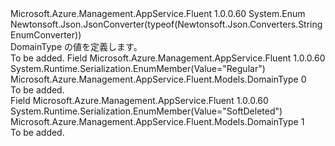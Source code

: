 <Type Name="DomainType" FullName="Microsoft.Azure.Management.AppService.Fluent.Models.DomainType">
  <TypeSignature Language="C#" Value="public enum DomainType" />
  <TypeSignature Language="ILAsm" Value=".class public auto ansi sealed DomainType extends System.Enum" />
  <TypeSignature Language="DocId" Value="T:Microsoft.Azure.Management.AppService.Fluent.Models.DomainType" />
  <TypeSignature Language="VB.NET" Value="Public Enum DomainType" />
  <TypeSignature Language="F#" Value="type DomainType = " />
  <AssemblyInfo>
    <AssemblyName>Microsoft.Azure.Management.AppService.Fluent</AssemblyName>
    <AssemblyVersion>1.0.0.60</AssemblyVersion>
  </AssemblyInfo>
  <Base>
    <BaseTypeName>System.Enum</BaseTypeName>
  </Base>
  <Attributes>
    <Attribute>
      <AttributeName>Newtonsoft.Json.JsonConverter(typeof(Newtonsoft.Json.Converters.StringEnumConverter))</AttributeName>
    </Attribute>
  </Attributes>
  <Docs>
    <summary>
            DomainType の値を定義します。
            </summary>
    <remarks>To be added.</remarks>
  </Docs>
  <Members>
    <Member MemberName="Regular">
      <MemberSignature Language="C#" Value="Regular" />
      <MemberSignature Language="ILAsm" Value=".field public static literal valuetype Microsoft.Azure.Management.AppService.Fluent.Models.DomainType Regular = int32(0)" />
      <MemberSignature Language="DocId" Value="F:Microsoft.Azure.Management.AppService.Fluent.Models.DomainType.Regular" />
      <MemberSignature Language="VB.NET" Value="Regular" />
      <MemberSignature Language="F#" Value="Regular = 0" Usage="Microsoft.Azure.Management.AppService.Fluent.Models.DomainType.Regular" />
      <MemberType>Field</MemberType>
      <AssemblyInfo>
        <AssemblyName>Microsoft.Azure.Management.AppService.Fluent</AssemblyName>
        <AssemblyVersion>1.0.0.60</AssemblyVersion>
      </AssemblyInfo>
      <Attributes>
        <Attribute>
          <AttributeName>System.Runtime.Serialization.EnumMember(Value="Regular")</AttributeName>
        </Attribute>
      </Attributes>
      <ReturnValue>
        <ReturnType>Microsoft.Azure.Management.AppService.Fluent.Models.DomainType</ReturnType>
      </ReturnValue>
      <MemberValue>0</MemberValue>
      <Docs>
        <summary>To be added.</summary>
      </Docs>
    </Member>
    <Member MemberName="SoftDeleted">
      <MemberSignature Language="C#" Value="SoftDeleted" />
      <MemberSignature Language="ILAsm" Value=".field public static literal valuetype Microsoft.Azure.Management.AppService.Fluent.Models.DomainType SoftDeleted = int32(1)" />
      <MemberSignature Language="DocId" Value="F:Microsoft.Azure.Management.AppService.Fluent.Models.DomainType.SoftDeleted" />
      <MemberSignature Language="VB.NET" Value="SoftDeleted" />
      <MemberSignature Language="F#" Value="SoftDeleted = 1" Usage="Microsoft.Azure.Management.AppService.Fluent.Models.DomainType.SoftDeleted" />
      <MemberType>Field</MemberType>
      <AssemblyInfo>
        <AssemblyName>Microsoft.Azure.Management.AppService.Fluent</AssemblyName>
        <AssemblyVersion>1.0.0.60</AssemblyVersion>
      </AssemblyInfo>
      <Attributes>
        <Attribute>
          <AttributeName>System.Runtime.Serialization.EnumMember(Value="SoftDeleted")</AttributeName>
        </Attribute>
      </Attributes>
      <ReturnValue>
        <ReturnType>Microsoft.Azure.Management.AppService.Fluent.Models.DomainType</ReturnType>
      </ReturnValue>
      <MemberValue>1</MemberValue>
      <Docs>
        <summary>To be added.</summary>
      </Docs>
    </Member>
  </Members>
</Type>